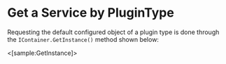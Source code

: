 # Get a Service by PluginType

Requesting the default configured object of a plugin type is done through the `IContainer.GetInstance()` method shown below:

<[sample:GetInstance]>
